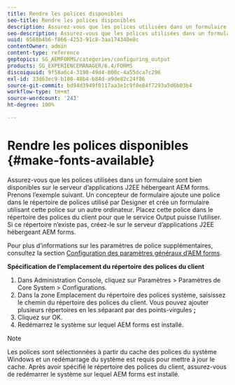 ```yaml
---
title: Rendre les polices disponibles
seo-title: Rendre les polices disponibles
description: Assurez-vous que les polices utilisées dans un formulaire sont bien disponibles sur le serveur d’applications J2EE hébergeant AEM forms.
seo-description: Assurez-vous que les polices utilisées dans un formulaire sont bien disponibles sur le serveur d’applications J2EE hébergeant AEM forms.
uuid: 6588b4b6-f866-4253-91c8-3aa174340e8c
contentOwner: admin
content-type: reference
geptopics: SG_AEMFORMS/categories/configuring_output
products: SG_EXPERIENCEMANAGER/6.4/FORMS
discoiquuid: 9f58a6c4-3190-49d4-800c-4a55dca7c296
exl-id: 33d63ec9-b100-48b4-b84d-a9de82c24f86
source-git-commit: bd94d3949f0117aa3e1c9f0e84f7293a5d6b03b4
workflow-type: tm+mt
source-wordcount: '243'
ht-degree: 100%

---
```


# Rendre les polices disponibles {#make-fonts-available}

Assurez-vous que les polices utilisées dans un formulaire sont bien disponibles sur le serveur d’applications J2EE hébergeant AEM forms. Prenons l’exemple suivant. Un concepteur de formulaire ajoute une police dans le répertoire de polices utilisé par Designer et crée un formulaire utilisant cette police sur un autre ordinateur. Placez cette police dans le répertoire des polices du client pour que le service Output puisse l’utiliser. Si ce répertoire n’existe pas, créez-le sur le serveur d’applications J2EE hébergeant AEM forms.

Pour plus d’informations sur les paramètres de police supplémentaires, consultez la section [Configuration des paramètres généraux d’AEM forms](/help/forms/using/admin-help/configure-general-aem-forms-settings.md#configure-general-aem-forms-settings).

**Spécification de l’emplacement du répertoire des polices du client**

1. Dans Administration Console, cliquez sur Paramètres > Paramètres de Core System > Configurations.
1. Dans la zone Emplacement du répertoire des polices système, saisissez le chemin du répertoire des polices du client. Vous pouvez ajouter plusieurs répertoires en les séparant par des points-virgules **;**
1. Cliquez sur OK.
1. Redémarrez le système sur lequel AEM forms est installé.

>[!NOTE]
>
>Les polices sont sélectionnées à partir du cache des polices du système Windows et un redémarrage du système est requis pour mettre à jour le cache. Après avoir spécifié le répertoire des polices du client, assurez-vous de redémarrer le système sur lequel AEM forms est installé.
